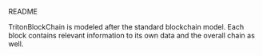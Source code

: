 README

TritonBlockChain is modeled after the standard blockchain model. Each block
contains relevant information to its own data and the overall chain as well.
